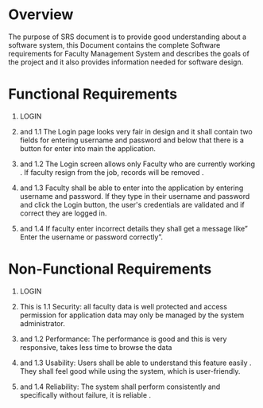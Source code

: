 # Overview
The purpose of SRS document is to provide good understanding about a software system, this Document contains the complete Software requirements for Faculty Management System and describes the goals of the project and it also provides information needed for software design.
# Functional Requirements
1. LOGIN 

 2. and 1.1 The Login page looks very fair in design and it shall contain two fields for entering  username and password and below that there is a button for enter into main the application.
 3. and 1.2 The Login screen allows only Faculty who are currently working . If faculty resign from the job, records will be removed .
 4. and 1.3 Faculty shall be able to enter into the application by entering username and password. If they type in their username and password and click the Login button, the user's credentials are validated and if correct they are logged in.
 5. and 1.4 If faculty enter incorrect details they shall get a message like” Enter the username or password correctly”.

# Non-Functional Requirements

1. LOGIN

 2. This is 1.1 Security: all faculty data is well protected and access permission for application data may only be managed by the system administrator.
 3. and 1.2 Performance: The performance is good and this is very responsive, takes less time to browse the data
 4. and 1.3 Usability: Users shall be able to understand this feature easily . They shall feel good while using the system, which is user-friendly.
 5. and 1.4 Reliability:  The system shall perform consistently and specifically without failure, it is reliable .
